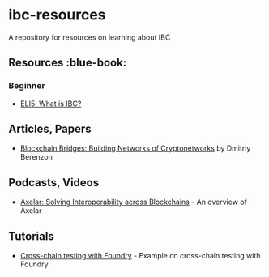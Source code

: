 # ibc-resources
A repository for resources on learning about IBC




## Resources :blue-book:

### Beginner

- [ELI5: What is IBC?](https://medium.com/cosmos-blockchain/eli5-what-is-ibc-a212f518715f)



## Articles, Papers

- [Blockchain Bridges: Building Networks of Cryptonetworks](https://medium.com/1kxnetwork/blockchain-bridges-5db6afac44f8) by Dmitriy Berenzon

## Podcasts, Videos

- [Axelar: Solving Interoperability across Blockchains](https://www.youtube.com/watch?v=m2RF_yWE6xo) - An overview of Axelar

## Tutorials

- [Cross-chain testing with Foundry](https://twitter.com/hexonaut/status/1545845549328465932) - Example on cross-chain testing with Foundry


